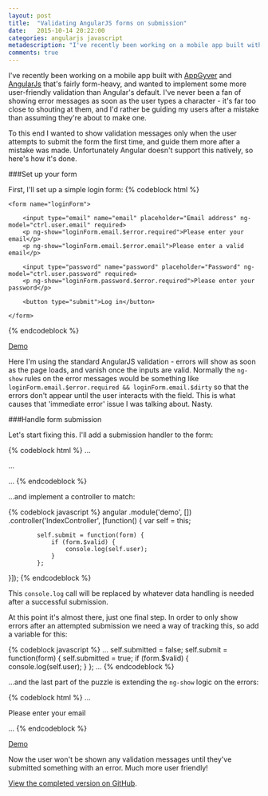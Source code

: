 ```yaml
---
layout: post
title:  "Validating AngularJS forms on submission"
date:   2015-10-14 20:22:00
categories: angularjs javascript
metadescription: "I've recently been working on a mobile app built with AppGyver and AngularJs that's fairly form-heavy, and wanted to implement some more user-friendly validation than Angular's default."
comments: true
---
```


I've recently been working on a mobile app built with [AppGyver][appgyver] and [AngularJs][angularjs] that's fairly form-heavy, and wanted to implement some more user-friendly validation than Angular's default. I've never been a fan of showing error messages as soon as the user types a character - it's far too close to shouting at them, and I'd rather be guiding my users after a mistake than assuming they're about to make one.

To this end I wanted to show validation messages only when the user attempts to submit the form the first time, and guide them more after a mistake was made. Unfortunately Angular doesn't support this natively, so here's how it's done.

###Set up your form

First, I'll set up a simple login form:
{% codeblock html %}
<div ng-controller="IndexController as ctrl">

    <form name="loginForm">

        <input type="email" name="email" placeholder="Email address" ng-model="ctrl.user.email" required>
        <p ng-show="loginForm.email.$error.required">Please enter your email</p>
        <p ng-show="loginForm.email.$error.email">Please enter a valid email</p>

        <input type="password" name="password" placeholder="Password" ng-model="ctrl.user.password" required>
        <p ng-show="loginForm.password.$error.required">Please enter your password</p>

        <button type="submit">Log in</button>

    </form>

</div>
{% endcodeblock %}

[Demo][demo1]

Here I'm using the standard AngularJS validation - errors will show as soon as the page loads, and vanish once the inputs are valid. Normally the `ng-show` rules on the error messages would be something like `loginForm.email.$error.required && loginForm.email.$dirty` so that the errors don't appear until the user interacts with the field. This is what causes that 'immediate error' issue I was talking about. Nasty.

###Handle form submission

Let's start fixing this. I'll add a submission handler to the form:

{% codeblock html %}
...
    <form name="loginForm" ng-submit="ctrl.submit(loginForm)">
        ...
    </form>
...
{% endcodeblock %}

...and implement a controller to match:

{% codeblock javascript %}
angular
    .module('demo', [])
        .controller('IndexController', [function() {
            var self = this;

            self.submit = function(form) {
                if (form.$valid) {
                    console.log(self.user);
                }
            };
}]);
{% endcodeblock %}

This `console.log` call will be replaced by whatever data handling is needed after a successful submission.

At this point it's almost there, just one final step. In order to only show errors after an attempted submission we need a way of tracking this, so add a variable for this:

{% codeblock javascript %}
...
    self.submitted = false;
    self.submit = function(form) {
        self.submitted = true;
        if (form.$valid) {
            console.log(self.user);
        }
    };
...
{% endcodeblock %}

...and the last part of the puzzle is extending the `ng-show` logic on the errors:


{% codeblock html %}
...
    <p ng-show="ctrl.submitted && loginForm.email.$error.required">Please enter your email</p>
...
{% endcodeblock %}

[Demo][demo2]


Now the user won't be shown any validation messages until they've submitted something with an error. Much more user friendly!

[View the completed version on GitHub][github].


[demo1]:       https://rawgit.com/ChrisDBrown/demos/5b25bd24c49531c4ae7545589d199d1b6f8bb4fc/angularjs-validate-on-submit/index.html
[demo2]:       https://rawgit.com/ChrisDBrown/demos/master/angularjs-validate-on-submit/index.html
[appgyver]:    http://www.appgyver.com
[angularjs]:   https://angularjs.org/
[github]:      https://github.com/ChrisDBrown/demos/tree/master/angularjs-validate-on-submit
